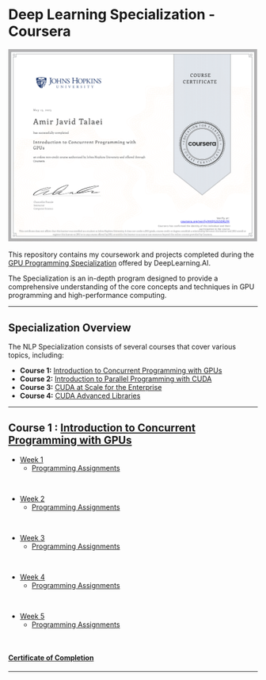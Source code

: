 # Deep Learning Specialization - Coursera


![](/resources/Certification.png)

This repository contains my coursework and projects completed during the [GPU Programming Specialization](https://www.coursera.org/specializations/gpu-programming) offered by DeepLearning.AI. 

The Specialization is an in-depth program designed to provide a comprehensive understanding of the core concepts and techniques in GPU programming and high-performance computing. 

<hr/>

## Specialization Overview

The NLP Specialization consists of several courses that cover various topics, including:

- **Course 1:** [Introduction to Concurrent Programming with GPUs](https://www.coursera.org/learn/introduction-to-concurrent-programming?specialization=gpu-programming)
- **Course 2:** [Introduction to Parallel Programming with CUDA](https://www.coursera.org/learn/introduction-to-parallel-programming-with-cuda?specialization=gpu-programming)
- **Course 3:** [CUDA at Scale for the Enterprise](https://www.coursera.org/learn/cuda-at-scale-for-the-enterprise?specialization=gpu-programming)
- **Course 4:** [CUDA Advanced Libraries](https://www.coursera.org/learn/cuda-advanced-libraries?specialization=gpu-programming)

<hr/>

## Course 1 : [Introduction to Concurrent Programming with GPUs](https://github.com/talaeiaj/GPU_Programming_Specialization/tree/main/Introduction_to_concurrent_programming_with_GPU)

- [Week 1](https://github.com/talaeiaj/GPU_Programming_Specialization/tree/main/Introduction_to_concurrent_programming_with_GPU/Week1)
  - [Programming Assignments](https://github.com/talaeiaj/GPU_Programming_Specialization/tree/main/Introduction_to_concurrent_programming_with_GPU/Week1)    
<br/>

- [Week 2](https://github.com/talaeiaj/GPU_Programming_Specialization/tree/main/Introduction_to_concurrent_programming_with_GPU/Week2)
  - [Programming Assignments](https://github.com/talaeiaj/GPU_Programming_Specialization/tree/main/Introduction_to_concurrent_programming_with_GPU/Week2)    
<br/>

- [Week 3](https://github.com/talaeiaj/GPU_Programming_Specialization/tree/main/Introduction_to_concurrent_programming_with_GPU/Week3)
  - [Programming Assignments](https://github.com/talaeiaj/GPU_Programming_Specialization/tree/main/Introduction_to_concurrent_programming_with_GPU/Week3)    
<br/>

- [Week 4](https://github.com/talaeiaj/GPU_Programming_Specialization/tree/main/Introduction_to_concurrent_programming_with_GPU/Week4)
  - [Programming Assignments](https://github.com/talaeiaj/GPU_Programming_Specialization/tree/main/Introduction_to_concurrent_programming_with_GPU/Week4)    
<br/>

- [Week 5](https://github.com/talaeiaj/GPU_Programming_Specialization/tree/main/Introduction_to_concurrent_programming_with_GPU/Week5)
  - [Programming Assignments](https://github.com/talaeiaj/GPU_Programming_Specialization/tree/main/Introduction_to_concurrent_programming_with_GPU/Week5)    
<br/>



#### [Certificate of Completion](https://www.coursera.org/account/accomplishments/certificate/HKQ52G5DKLFH)

<hr/>